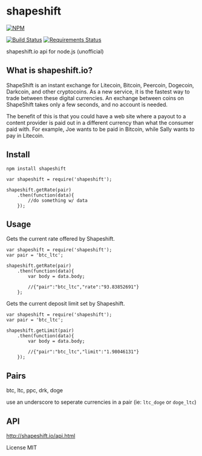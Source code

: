 shapeshift
==========

[![NPM](https://nodei.co/npm/shapeshift.png?downloads=true&downloadRank=true&stars=true)](https://nodei.co/npm/shapeshift/)

[![Build Status](https://travis-ci.org/chovy/shapeshift.svg?branch=master)](https://travis-ci.org/chovy/shapeshift) [![Requirements Status](https://requires.io/github/chovy/shapeshift/requirements.svg?branch=master)](https://requires.io/github/chovy/shapeshift/requirements/?branch=master)


shapeshift.io api for node.js (unofficial)


## What is shapeshift.io?

ShapeShift is an instant exchange for Litecoin, Bitcoin, Peercoin, Dogecoin, Darkcoin, and other cryptocoins.
As a new service, it is the fastest way to trade between these digital currencies.
An exchange between coins on ShapeShift takes only a few seconds, and no account is needed.

The benefit of this is that you could have a web site where a payout to a content provider is paid out in a different currency than
what the consumer paid with. For example, Joe wants to be paid in Bitcoin, while Sally wants to pay in Litecoin.

## Install

	npm install shapeshift

	var shapeshift = require('shapeshift');

	shapeshift.getRate(pair)
		.then(function(data){
			//do something w/ data
		});
		
## Usage

Gets the current rate offered by Shapeshift.

	var shapeshift = require('shapeshift');
	var pair = 'btc_ltc';

	shapeshift.getRate(pair)
		.then(function(data){
			var body = data.body;

			//{"pair":"btc_ltc","rate":"93.83852691"}
		};

Gets the current deposit limit set by Shapeshift.

	var shapeshift = require('shapeshift');
	var pair = 'btc_ltc';

	shapeshift.getLimit(pair)
		.then(function(data){
			var body = data.body;

			//{"pair":"btc_ltc","limit":"1.98046131"}
		});

## Pairs

btc, ltc, ppc, drk, doge

use an underscore to seperate currencies in a pair (ie: `ltc_doge` or `doge_ltc`)



## API

http://shapeshift.io/api.html


License MIT
